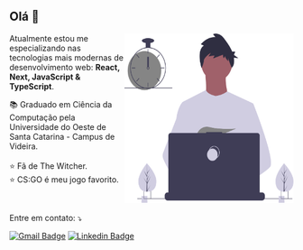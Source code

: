 ## Olá 👋

<img src="./.github/dev.svg" width="300px" height="300px" align="right" alt="Developer">

<p align="left"> 
  Atualmente estou me especializando nas tecnologias mais modernas de desenvolvimento web: <strong>React, Next, JavaScript & TypeScript</strong>.
</p>

<p align="left">
  📚 Graduado em Ciência da Computação pela
  <br/>
  Universidade do Oeste de Santa Catarina - Campus de Videira.
  <br/>
  <br/>
  ⭐ Fã de The Witcher.
  <br/>
  ⭐ CS:GO é meu jogo favorito.
</p>

<br/>

<p align="left">
  Entre em contato: ⤵️
</p>

<p align="left">

[![Gmail Badge](https://img.shields.io/badge/-Gmail-c14438?style=flat-square&logo=Gmail&logoColor=white&link=mailto:douglasscaini.dev@gmail.com)](mailto:douglasscaini.dev@gmail.com)
[![Linkedin Badge](https://img.shields.io/badge/-LinkedIn-0e76a8?style=flat-square&logo=Linkedin&logoColor=white&link=https://www.linkedin.com/in/douglasscaini/)](https://www.linkedin.com/in/douglasscaini/)

</p>
